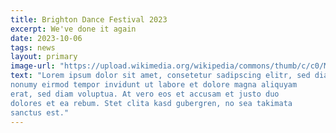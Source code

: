 ```yaml
---
title: Brighton Dance Festival 2023
excerpt: We've done it again
date: 2023-10-06
tags: news
layout: primary
image-url: "https://upload.wikimedia.org/wikipedia/commons/thumb/c/c0/Meredith_Monk_-_On_Behalf_of_Nature_-_Brooklyn_Academy_of_Music_%2815822608589%29.jpg/1199px-Meredith_Monk_-_On_Behalf_of_Nature_-_Brooklyn_Academy_of_Music_%2815822608589%29.jpg?20180517142809"
text: "Lorem ipsum dolor sit amet, consetetur sadipscing elitr, sed diam
nonumy eirmod tempor invidunt ut labore et dolore magna aliquyam
erat, sed diam voluptua. At vero eos et accusam et justo duo
dolores et ea rebum. Stet clita kasd gubergren, no sea takimata
sanctus est."
---
```

